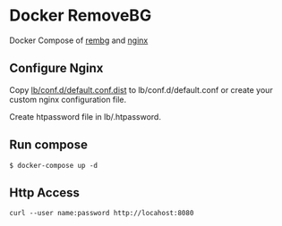 # Docker RemoveBG

Docker Compose of [rembg](https://github.com/danielgatis/rembg) and [nginx](https://www.nginx.com/)

## Configure Nginx

Copy [lb/conf.d/default.conf.dist](lb/conf.d/default.conf.dist) to lb/conf.d/default.conf or create your custom  nginx configuration file.

Create htpassword file in lb/.htpassword.

## Run compose
```
$ docker-compose up -d
```

## Http Access
```
curl --user name:password http://locahost:8080
```